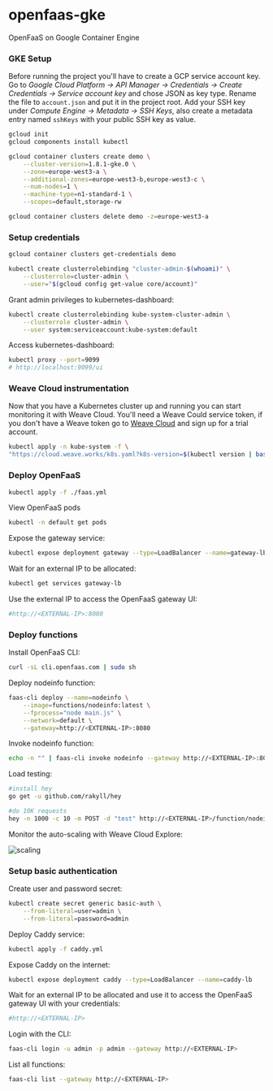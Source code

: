 # openfaas-gke

OpenFaaS on Google Container Engine

### GKE Setup

Before running the project you'll have to create a GCP service account key. 
Go to _Google Cloud Platform -> API Manager -> Credentials -> Create Credentials -> Service account key_ and 
chose JSON as key type. Rename the file to `account.json` and put it in the project root.
Add your SSH key under _Compute Engine -> Metadata -> SSH Keys_, also create a metadata entry named `sshKeys` 
with your public SSH key as value.

```bash
gcloud init
gcloud components install kubectl
```

```bash
gcloud container clusters create demo \
    --cluster-version=1.8.1-gke.0 \
    --zone=europe-west3-a \
    --additional-zones=europe-west3-b,europe-west3-c \
    --num-nodes=1 \
    --machine-type=n1-standard-1 \
    --scopes=default,storage-rw
```

```bash
gcloud container clusters delete demo -z=europe-west3-a 
```

### Setup credentials

```bash
gcloud container clusters get-credentials demo
```

```bash
kubectl create clusterrolebinding "cluster-admin-$(whoami)" \
    --clusterrole=cluster-admin \
    --user="$(gcloud config get-value core/account)"
```

Grant admin privileges to kubernetes-dashboard:

```bash
kubectl create clusterrolebinding kube-system-cluster-admin \
    --clusterrole cluster-admin \
    --user system:serviceaccount:kube-system:default
```

Access kubernetes-dashboard:

```bash
kubectl proxy --port=9099
# http://localhost:9099/ui
```

### Weave Cloud instrumentation

Now that you have a Kubernetes cluster up and running you can start monitoring it with Weave Cloud. 
You'll need a Weave Could service token, if you don't have a Weave token go 
to [Weave Cloud](https://cloud.weave.works/) and sign up for a trial account. 

```bash
kubectl apply -n kube-system -f \
"https://cloud.weave.works/k8s.yaml?k8s-version=$(kubectl version | base64 | tr -d '\n')&t=<WEAVE-TOKEN>"
```

### Deploy OpenFaaS

```bash
kubectl apply -f ./faas.yml
```

View OpenFaaS pods

```bash
kubectl -n default get pods
```

Expose the gateway service:

```bash
kubectl expose deployment gateway --type=LoadBalancer --name=gateway-lb
```

Wait for an external IP to be allocated:

```bash
kubectl get services gateway-lb
```

Use the external IP to access the OpenFaaS gateway UI:

```bash
#http://<EXTERNAL-IP>:8080
```

### Deploy functions

Install OpenFaaS CLI:

```bash
curl -sL cli.openfaas.com | sudo sh
```

Deploy nodeinfo function:

```bash
faas-cli deploy --name=nodeinfo \
    --image=functions/nodeinfo:latest \
    --fprocess="node main.js" \
    --network=default \
    --gateway=http://<EXTERNAL-IP>:8080 
```

Invoke nodeinfo function:

```bash
echo -n "" | faas-cli invoke nodeinfo --gateway http://<EXTERNAL-IP>:8080
```

Load testing:

```bash
#install hey
go get -u github.com/rakyll/hey

#do 10K requests 
hey -n 1000 -c 10 -m POST -d "test" http://<EXTERNAL-IP>/function/nodeinfo
```

Monitor the auto-scaling with Weave Cloud Explore:

![scaling](https://github.com/stefanprodan/openfaas-gke/blob/master/screens/scaling.png)

### Setup basic authentication

Create user and password secret:

```bash
kubectl create secret generic basic-auth \
    --from-literal=user=admin \
    --from-literal=password=admin
```

Deploy Caddy service:

```bash
kubectl apply -f caddy.yml
```

Expose Caddy on the internet:

```bash
kubectl expose deployment caddy --type=LoadBalancer --name=caddy-lb
```

Wait for an external IP to be allocated and use it to access the OpenFaaS gateway UI 
with your credentials:

```bash
#http://<EXTERNAL-IP>
```

Login with the CLI:

```bash
faas-cli login -u admin -p admin --gateway http://<EXTERNAL-IP>
```

List all functions:

```bash
faas-cli list --gateway http://<EXTERNAL-IP>
```
